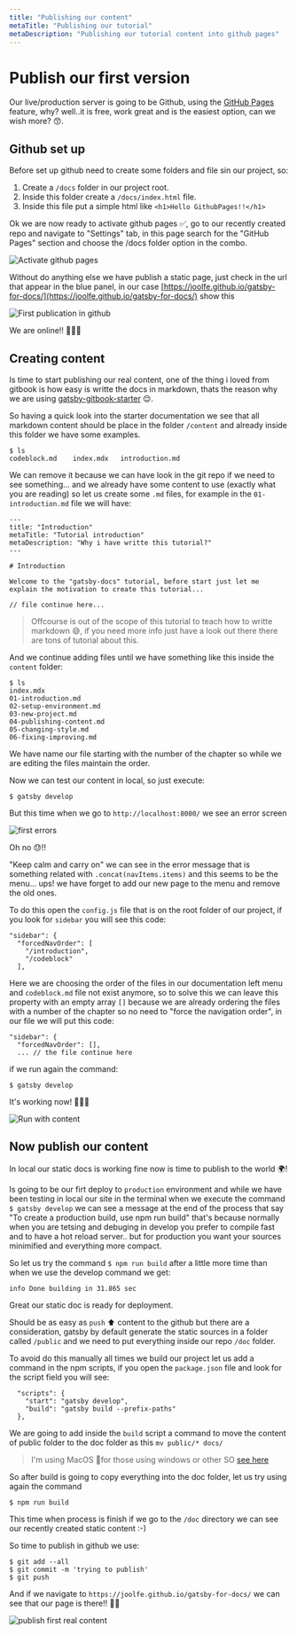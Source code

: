 ```yaml
---
title: "Publishing our content"
metaTitle: "Publishing our tutorial"
metaDescription: "Publishing our tutorial content into github pages"
---
```


# Publish our first version

Our live/production server is going to be Github, using the [GitHub Pages](https://pages.github.com/) feature, why? well..it is free, work great and is the easiest option, can we wish more? 😙.

## Github set up

Before set up github need to create some folders and file sin our project, so:
   1. Create a `/docs` folder in our project root.
   2. Inside this folder create a `/docs/index.html` file.
   3. Inside this file put a simple html like `<h1>Hello GithubPages!!</h1>`

Ok we are now ready to activate github pages ✅, go to our recently created repo and navigate to "Settings" tab, in this page search for the "GitHub Pages" section and choose the /docs folder option in the combo.

![Activate github pages](doc-img/activate-git-pages.png)

Without do anything else we have publish a static page, just check in the url that appear in the blue panel, in our case [https://joolfe.github.io/gatsby-for-docs/](https://joolfe.github.io/gatsby-for-docs/) show this

![First publication in github](doc-img/first-publish.png)

We are online!! 🎉🎉🎉

## Creating content

Is time to start publishing our real content, one of the thing i loved from gitbook is how easy  is writte the docs in markdown, thats the reason why we are using [gatsby-gitbook-starter](https://www.gatsbyjs.org/starters/hasura/gatsby-gitbook-starter/) 😌.

So having a quick look into the starter documentation we see that all markdown content should be place in the folder `/content` and already inside this folder we have some examples.

```
$ ls
codeblock.md	index.mdx	introduction.md
```

We can remove it because we can have look in the git repo if we need to see something... and we already have some content to use (exactly what you are reading) so let us create some `.md` files, for example in the `01-introduction.md` file we will have:

```
---
title: "Introduction"
metaTitle: "Tutorial introduction"
metaDescription: "Why i have writte this tutorial?"
---

# Introduction

Welcome to the "gatsby-docs" tutorial, before start just let me explain the motivation to create this tutorial...

// file continue here...

```

> Offcourse is out of the scope of this tutorial to teach how to writte markdown 😅, if you need more info just have a look out there there are tons of tutorial about this.

And we continue adding files until we have something like this inside the `content` folder: 

```
$ ls
index.mdx
01-introduction.md
02-setup-environment.md
03-new-project.md		
04-publishing-content.md
05-changing-style.md
06-fixing-improving.md
```

We have name our file starting with the number of the chapter so while we are editing the files maintain the order.

Now we can test our content in local, so just execute:

```
$ gatsby develop
```
 But this time when we go to `http://localhost:8000/` we see an error screen

 ![first errors](doc-img/first-errors.png)

Oh no 😓!!

"Keep calm and carry on" we can see in the error message that is something related with `.concat(navItems.items)` and this seems to be the menu... ups! we have forget to add our new page to the menu and remove the old ones.

To do this open the `config.js` file that is on the root folder of our project, if you look for `sidebar` you will see this code:

```
"sidebar": {
  "forcedNavOrder": [
    "/introduction",
    "/codeblock"
  ],
```

Here we are choosing the order of the files in our documentation left menu and `codeblock.md` file not exist anymore, so to solve this we can leave this property with an empty array `[]` because we are already ordering the files with a number of the chapter so no need to "force the navigation order", in our file we will put this code:

```
"sidebar": {
  "forcedNavOrder": [],
  ... // the file continue here
```

if we run again the command:

```
$ gatsby develop
```
It's working now!  👏👏👏 

![Run with content](doc-img/run-with.content.png)

## Now publish our content

In local our static docs is working fine now is time to publish to the world 🌍!

Is going to be our firt deploy to `production` environment and while we have been testing in local our site in the terminal when we execute the command `$ gatsby develop` we can see a message at the end of the process that say "To create a production build, use npm run build" that's because normally when you are tetsing and debuging in develop you prefer to compile fast and to have a hot reload server.. but for production you want your sources minimified and everything more compact.

So let us try the command `$ npm run build` after a little more time than when we use the develop command we get:

```
info Done building in 31.865 sec
```
Great our static doc is ready for deployment.

Should be as easy as `push`  ⬆️ content to the github but there are a consideration, gatsby by default generate the static sources in a folder called `/public` and we need to put everything inside our repo `/doc` folder. 

To avoid do this manually all times we build our project let us add a command in the npm scripts, if you open the `package.json` file and look for the script field you will see:

```
  "scripts": {
    "start": "gatsby develop",
    "build": "gatsby build --prefix-paths"
  },
```

We are going to add inside the `build` script a command to move the content of public folder to the doc folder as this `mv public/* docs/`

> I'm using MacOS 🍎for those using windows or other SO [see here](https://www.computerhope.com/issues/ch001476.htm)

So after build is going to copy everything into the doc folder, let us try  using again the command

```
$ npm run build
```

This time when process is finish if we go to the `/doc` directory we can see our recently created static content :-)

So time to publish in github we use:

```
$ git add --all 
$ git commit -m 'trying to publish'
$ git push
```

And if we navigate to `https://joolfe.github.io/gatsby-for-docs/` we can see that our page is there!! 🎉🎊

![publish first real content](doc-img/publish-content.png)
